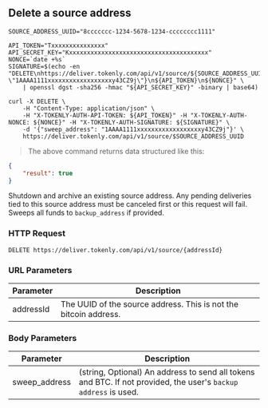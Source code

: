 ## Delete a source address

```shell
SOURCE_ADDRESS_UUID="8ccccccc-1234-5678-1234-cccccccc1111"

API_TOKEN="Txxxxxxxxxxxxxxx"
API_SECRET_KEY="Kxxxxxxxxxxxxxxxxxxxxxxxxxxxxxxxxxxxxxxx"
NONCE=`date +%s`
SIGNATURE=$(echo -en "DELETE\nhttps://deliver.tokenly.com/api/v1/source/${SOURCE_ADDRESS_UUID}\n{\"sweep_address\": \"1AAAA1111xxxxxxxxxxxxxxxxxxy43CZ9j\"}\n${API_TOKEN}\n${NONCE}" \
    | openssl dgst -sha256 -hmac "${API_SECRET_KEY}" -binary | base64)

curl -X DELETE \
    -H "Content-Type: application/json" \
    -H "X-TOKENLY-AUTH-API-TOKEN: ${API_TOKEN}" -H "X-TOKENLY-AUTH-NONCE: ${NONCE}" -H "X-TOKENLY-AUTH-SIGNATURE: ${SIGNATURE}" \
    -d '{"sweep_address": "1AAAA1111xxxxxxxxxxxxxxxxxxy43CZ9j"}' \
    https://deliver.tokenly.com/api/v1/source/$SOURCE_ADDRESS_UUID
```


> The above command returns data structured like this:

```json
{
    "result": true
}
```

Shutdown and archive an existing source address.  Any pending deliveries tied to this source address must be canceled first or this request will fail.  Sweeps all funds to `backup_address` if provided.


### HTTP Request

`DELETE https://deliver.tokenly.com/api/v1/source/{addressId}`


### URL Parameters

Parameter       | Description
---------       | -----------
addressId       | The UUID of the source address.  This is not the bitcoin address.


### Body Parameters

Parameter     | Description
------------  | -----------
sweep_address | (string, Optional)  An address to send all tokens and BTC.  If not provided, the user's `backup address` is used.


